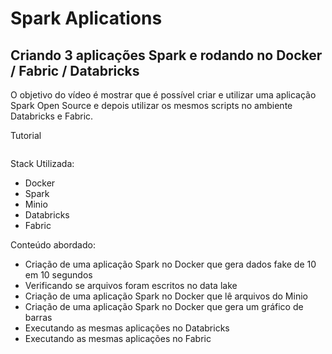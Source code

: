 # Spark Aplications

## Criando 3 aplicações Spark e rodando no Docker / Fabric / Databricks

O objetivo do vídeo é mostrar que é possível criar e utilizar uma aplicação Spark Open Source e depois utilizar os mesmos scripts no ambiente Databricks e Fabric.

Tutorial
```

```

Stack Utilizada:
- Docker
- Spark 
- Minio
- Databricks
- Fabric

Conteúdo abordado:
- Criação de uma aplicação Spark no Docker que gera dados fake de 10 em 10 segundos
- Verificando se arquivos foram escritos no data lake
- Criação de uma aplicação Spark no Docker que lê arquivos do Minio
- Criação de uma aplicação Spark no Docker que gera um gráfico de barras
- Executando as mesmas aplicações no Databricks
- Executando as mesmas aplicações no Fabric

